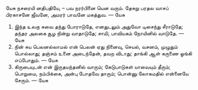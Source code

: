 
யேசு நசரையி னதிபதியே, – பவ நரர்பினை யென வரும்.
தேசுறு பரதல வாசப் பிரகாசனே
 ஜீவனே, அமரர் பாவனே மகத்துவ. — யேசு
1. இந்த உலகு சுவை தந்து போராடுதே,
 எனதுடலும் அதுவோ டிசைந்து சீராடுதே;
 தந்தர அலகை சூழ நின்று வாதாடுதே;
 சாமி, பாவியகம் நோயினில் வாடுதே. — யேசு
 2. நின் சுய பெலனல்லாமல் என் பெலன் ஏது
 நினைவு, செயல், வசனம், முழுதும் பொல்லாது;
 தஞ்சம் உனை அடைந்தேன், தவற விடாது;
 தாங்கி ஆள் கருணை ஓங்கி எப்போதும். — யேசு
 3. கிருபையுடன் என் இருதயந்தனில் வாரும்;
 கேடுபாடுகள் யாவையும் தீரும்;
 பொறுமை, நம்பிக்கை, அன்பு போதவே தாரும்;
 பொன்னு லோகமதில் என்னையே சேரும். — யேசு


